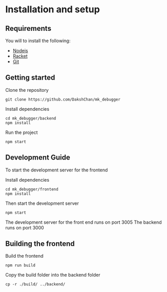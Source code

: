# Installation and setup

## Requirements
  You will to install the following:
   - [Nodejs](https://nodejs.org/en/) 
   - [Racket](https://racket-lang.org/)
   - [Git](https://git-scm.com/)

## Getting started
Clone the repository

    git clone https://github.com/DakshChan/mk_debugger

Install dependencies

    cd mk_debugger/backend
    npm install

Run the project

    npm start


## Development Guide
To start the development server for the frontend

Install dependencies

    cd mk_debugger/frontend
    npm install

Then start the development server

    npm start

The development server for the front end runs on port 3005
The backend runs on port 3000

## Building the frontend
Build the frontend

    npm run build

Copy the build folder into the backend folder

    cp -r ./build/ ../backend/

